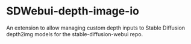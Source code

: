 # SDWebui-depth-image-io
An extension to allow managing custom depth inputs to Stable Diffusion depth2img models for the stable-diffusion-webui repo.
